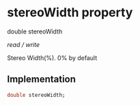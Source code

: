 


# stereoWidth property







double stereoWidth
  
_<span class="feature">read / write</span>_



<p>Stereo Width(%). 0% by default</p>



## Implementation

```dart
double stereoWidth;
```







